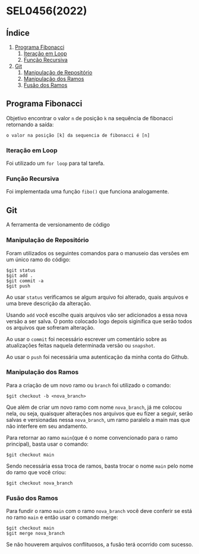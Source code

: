 # SEL0456(2022)

## Índice
1. [Programa Fibonacci](#fibonacci)
    1. [Iteração em Loop](#forLoop)
    2. [Função Recursiva](#recursive)
2. [Git](#git)
    1. [Manipulação de Repositório](#repository)
    2. [Manipulação dos Ramos](#branch)
    3. [Fusão dos Ramos](#merge)



## <a id = "fibonacci"></a> Programa Fibonacci
Objetivo encontrar o valor `n` de posição `k` na sequência de fibonacci retornando a saída:

```
o valor na posição [k] da sequencia de fibonacci é [n]
```


### <a id = "forLoop"></a> Iteração em Loop

Foi utilizado um `for loop` para tal tarefa.


### <a id = "recursive"></a> Função Recursiva

Foi implementada uma função `fibo()` que funciona analogamente.



## <a id = "git"></a> Git
A ferramenta de versionamento de código


###  <a id = "repository"></a> Manipulação de Repositório

Foram utilizados os seguintes comandos para o manuseio das versões em um único ramo do código:
```
$git status
$git add .
$git commit -a
$git push
```
Ao usar `status` verificamos se algum arquivo foi alterado, quais arquivos e uma breve descrição da alteração.

Usando `add` você escolhe quais arquivos vão ser adicionados a essa nova versão a ser salva. O ponto colocado logo depois siginifica que serão todos os arquivos que sofreram alteração.

Ao usar o `commit` foi necessário escrever um comentário sobre as atualizações feitas naquela determinada versão ou `snapshot`.

Ao usar o `push` foi necessária uma autenticação da minha conta do Github.


### <a id = "branch"></a> Manipulação dos Ramos

Para a criação de um novo ramo ou `branch` foi utilizado o comando:
```
$git checkout -b <nova_branch>
```

Que além de criar um novo ramo com nome `nova_branch`, já me colocou nela, ou seja, quaisquer alterações nos arquivos que eu fizer a seguir, serão salvas e versionadas nessa `nova_branch`, um ramo paralelo a main mas que não interfere em seu andamento.

Para retornar ao ramo `main`(que é o nome convencionado para o ramo principal), basta usar o comando:
```
$git checkout main
```

Sendo necessária essa troca de ramos, basta trocar o nome `main` pelo nome do ramo que você criou:
```
$git checkout nova_branch
```


### <a id = "merge"></a> Fusão dos Ramos
Para fundir o ramo `main` com o ramo `nova_branch` você deve conferir se está no ramo `main` e então usar o comando merge:

```
$git checkout main
$git merge nova_branch
```
Se não houverem arquivos conflituosos, a fusão terá ocorrido com sucesso.